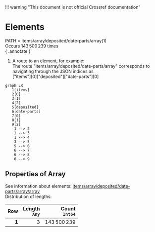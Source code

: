!!! warning "This document is not official Crossref documentation"
# Elements
PATH = items/array/deposited/date-parts/array(1)  
Occurs 143 500 239 times  
{ .annotate }

1. A route to an element, for example:  
   The route "items/array/deposited/date-parts/array" corresponds to navigating through the JSON indices as  
   ["items"][0]["deposited"]["date-parts"][0]  

```mermaid
graph LR
   1[items]
   2[0]
   3[1]
   4[2]
   5[deposited]
   6[date-parts]
   7[0]
   8[1]
   9[2]
    1 --> 2
    1 --> 3
    1 --> 4
    3 --> 5
    5 --> 6
    6 --> 7
    6 --> 8
    6 --> 9
```


## Properties of Array
See information about elements: [items/array/deposited/date-parts/array/array](array/index.md)  
Distribution of lengths:  

| **Row** | **Length**<br>`Any` | **Count**<br>`Int64` |
|--------:|--------------------:|---------------------:|
| **1**   | 3                   | 143 500 239          |

